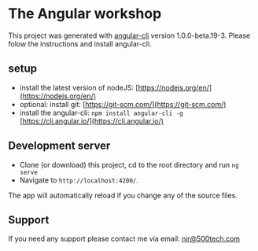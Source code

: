 # The Angular workshop
This project was generated with [angular-cli](https://github.com/angular/angular-cli) version 1.0.0-beta.19-3.
Please folow the instructions and install angular-cli.  

## setup
- install the latest version of nodeJS: [https://nodejs.org/en/](https://nodejs.org/en/)
- optional: install git: [https://git-scm.com/](https://git-scm.com/)
- install the angular-cli: `npm install angular-cli -g`  [https://cli.angular.io/](https://cli.angular.io/)

## Development server
- Clone (or download) this project, cd to the root directory and run `ng serve` 
- Navigate to `http://localhost:4200/`.
 
The app will automatically reload if you change any of the source files.

## Support
If you need any support please contact me via email: nir@500tech.com
